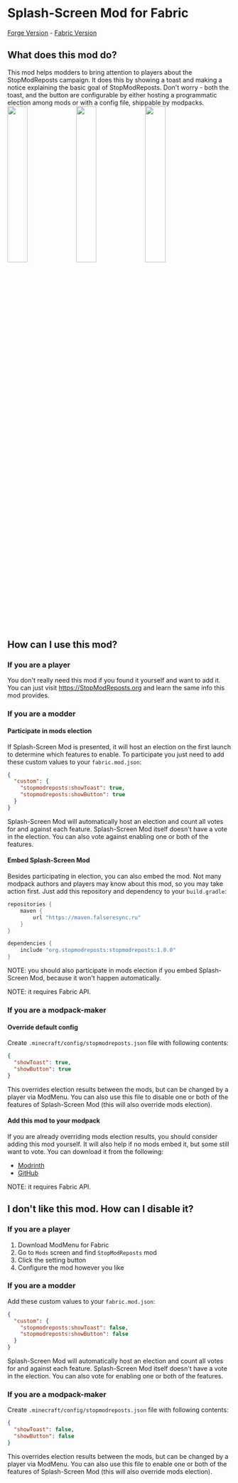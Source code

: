 # Splash-Screen Mod for Fabric
[Forge Version](https://github.com/StopModReposts/Splash-Screen-Mod) -
[Fabric Version](https://github.com/StopModReposts/Splash-Screen-Mod-Fabric)

## What does this mod do?
This mod helps modders to bring attention to players about the StopModReposts
campaign. It does this by showing a toast and making a notice explaining the
basic goal of StopModReposts. Don't worry - both the toast, and the button are
configurable by either hosting a programmatic election among mods or with a
config file, shippable by modpacks.
<img src="https://raw.githubusercontent.com/StopModReposts/Splash-Screen-Mod-Fabric/master/assets/titlescreen.png" width="30%"></img>
<img src="https://raw.githubusercontent.com/StopModReposts/Splash-Screen-Mod-Fabric/master/assets/notice.png" width="30%"></img>
<img src="https://raw.githubusercontent.com/StopModReposts/Splash-Screen-Mod-Fabric/master/assets/settings.png" width="30%"></img>


## How can I use this mod?
### If you are a player
You don't really need this mod if you found it yourself and want to add it.
You can just visit https://StopModReposts.org and learn the same info this mod
provides.

### If you are a modder
#### Participate in mods election
If Splash-Screen Mod is presented, it will host an election on the first launch
to determine which features to enable. To participate you just need to add
these custom values to your `fabric.mod.json`:
```json
{
  "custom": {
    "stopmodreposts:showToast": true,
    "stopmodreposts:showButton": true
  }
}
```
Splash-Screen Mod will automatically host an election and count all votes for
and against each feature. Splash-Screen Mod itself doesn't have a vote in the
election. You can also vote against enabling one or both of the features.

#### Embed Splash-Screen Mod
Besides participating in election, you can also embed the mod. Not many
modpack authors and players may know about this mod, so you may take action
first. Just add this repository and dependency to your `build.gradle`:
```groovy
repositories {
    maven {
        url "https://maven.falseresync.ru"
    }
}

dependencies {
    include "org.stopmodreposts:stopmodreposts:1.0.0"
}
```
NOTE: you should also participate in mods election if you embed Splash-Screen
Mod, because it won't happen automatically.

NOTE: it requires Fabric API.

### If you are a modpack-maker
#### Override default config
Create `.minecraft/config/stopmodreposts.json` file with following contents:
```json
{
  "showToast": true,
  "showButton": true
}
```
This overrides election results between the mods, but can be changed by a
player via ModMenu. You can also use this file to disable one or both of the
features of Splash-Screen Mod (this will also override mods election).

#### Add this mod to your modpack
If you are already overriding mods election results, you should consider adding
this mod yourself. It will also help if no mods embed it, but some still want
to vote. You can download it from the following:
- [Modrinth](https://modrinth.com/mod/stopmodreposts)
- [GitHub](https://github.com/StopModReposts/Splash-Screen-Mod-Fabric/releases)

NOTE: it requires Fabric API.

## I don't like this mod. How can I disable it?
### If you are a player
1. Download ModMenu for Fabric
1. Go to `Mods` screen and find `StopModReposts` mod
1. Click the setting button
1. Configure the mod however you like

### If you are a modder
Add these custom values to your `fabric.mod.json`:
```json
{
  "custom": {
    "stopmodreposts:showToast": false,
    "stopmodreposts:showButton": false
  }
}
```
Splash-Screen Mod will automatically host an election and count all votes for
and against each feature. Splash-Screen Mod itself doesn't have a vote in the
election. You can also vote for enabling one or both of the features.

### If you are a modpack-maker
Create `.minecraft/config/stopmodreposts.json` file with following contents:
```json
{
  "showToast": false,
  "showButton": false
}
```
This overrides election results between the mods, but can be changed by a
player via ModMenu. You can also use this file to enable one or both of the
features of Splash-Screen Mod (this will also override mods election).